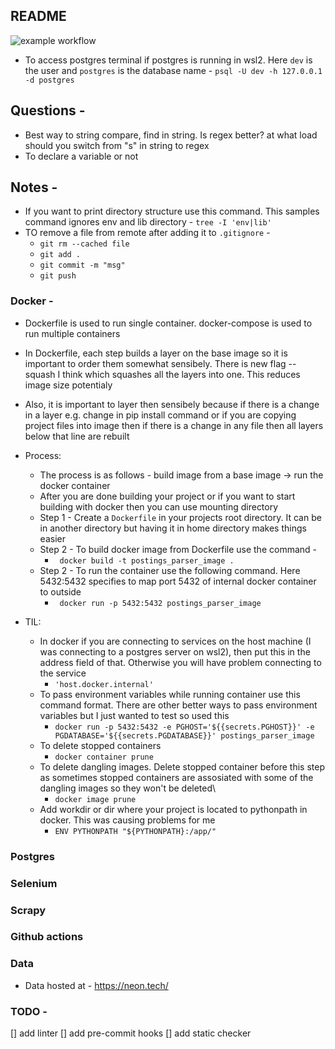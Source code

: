 ## README
![example workflow](https://github.com/jetale/postings_parser/actions/workflows/main.yml/badge.svg)


- To access postgres terminal if postgres is running in wsl2. Here `dev` is the user and `postgres` is the database name - `psql -U dev -h 127.0.0.1 -d postgres`




## Questions -
- Best way to string compare, find in string. Is regex better? at what load should you switch from "s" in string to regex
- To declare a variable or not




## Notes -
- If you want to print directory structure use this command. This samples command ignores env and lib directory - `tree -I 'env|lib'`
- TO remove a file from remote after adding it to `.gitignore` - 
	- `git rm --cached file`
	- `git add .`
	- `git commit -m "msg"`
	- `git push`


### Docker -
 - Dockerfile is used to run single container. docker-compose is used to run multiple containers
 - In Dockerfile, each step builds a layer on the base image so it is important to order them somewhat sensibely. There is new flag --squash I think which squashes all the layers into one. This reduces image size potentialy
 - Also, it is important to layer then sensibely because if there is a change in a layer e.g. change in pip install command or if you are copying project files into image then if there is a change in any file then all layers below that line are rebuilt
 - Process:
	- The process is as follows - build image from a base image -> run the docker container
	- After you are done building your project or if you want to start building with docker then you can use mounting directory
	- Step 1 - Create a `Dockerfile` in your projects root directory. It can be in another directory but having it in home directory makes things easier
	- Step 2 - To build docker image from Dockerfile use the command -
		- ` docker build -t postings_parser_image .`
	- Step 2 - To run the container use the following command. Here 5432:5432 specifies to map port 5432 of internal docker container to outside 
		- ` docker run -p 5432:5432 postings_parser_image`

 - TIL:
	- In docker if you are connecting to services on the host machine (I was connecting to a postgres server on wsl2), then put this in the address field of that. Otherwise you will have problem connecting to the service
		- `'host.docker.internal'`
	- To pass environment variables while running container use this command format. There are other better ways to pass environment variables but I just wanted to test so used this 
		- `docker run -p 5432:5432 -e PGHOST='${{secrets.PGHOST}}' -e PGDATABASE='${{secrets.PGDATABASE}}' postings_parser_image`
	- To delete stopped containers
		- `docker container prune`
	- To delete dangling images. Delete stopped container before this step as sometimes stopped containers are assosiated with some of the dangling images so they won't be deleted\
		- `docker image prune`
	- Add workdir or dir where your project is located to pythonpath in docker. This was causing problems for me
		- `ENV PYTHONPATH "${PYTHONPATH}:/app/"`

### Postgres

### Selenium

### Scrapy

### Github actions

### Data
 - Data hosted at - https://neon.tech/



### TODO -
 [] add linter 
 [] add pre-commit hooks
 [] add static checker
